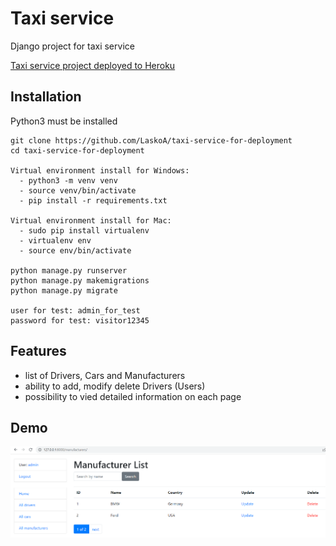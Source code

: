# Taxi service

Django project for taxi service

[Taxi service project deployed to Heroku](https://taxi-service-lasko.herokuapp.com/)

## Installation

Python3 must be installed

```shell
git clone https://github.com/LaskoA/taxi-service-for-deployment
cd taxi-service-for-deployment

Virtual environment install for Windows:
  - python3 -m venv venv
  - source venv/bin/activate
  - pip install -r requirements.txt
  
Virtual environment install for Mac:
  - sudo pip install virtualenv
  - virtualenv env
  - source env/bin/activate
  
python manage.py runserver
python manage.py makemigrations
python manage.py migrate

user for test: admin_for_test
password for test: visitor12345
```

## Features

- list of Drivers, Cars and Manufacturers
- ability to add, modify delete Drivers (Users)
- possibility to vied detailed information on each page


## Demo
![website_interface](logo.png)


